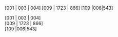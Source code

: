 [001      | 003 | 004]
[009 | 1723 | 866]
[109 |006|543]
  
[001      | 003 | 004]  
[009 | 1723 | 866]  
[109 |006|543]  
